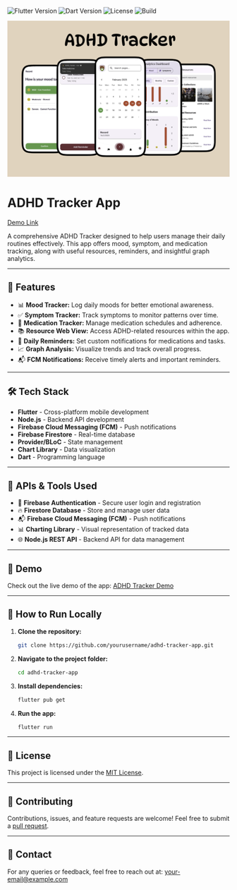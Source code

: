 
![Flutter Version](https://img.shields.io/badge/Flutter-3.27.0-blue)
![Dart Version](https://img.shields.io/badge/Dart-3.3.0-blue)
![License](https://img.shields.io/badge/License-MIT-green)
![Build](https://img.shields.io/badge/Build-Passing-success)

<p align="center">
  <img src="assets/images/demo1.png" alt="FinFlow App Demo" width="700">
</p>

# ADHD Tracker App

[Demo Link](https://drive.google.com/file/d/138Z2dB1OJSvv7c9HbgPqr9O3FJEXew9o/view?usp=drive_link)

A comprehensive ADHD Tracker designed to help users manage their daily routines effectively. This app offers mood, symptom, and medication tracking, along with useful resources, reminders, and insightful graph analytics.

---

## 🚀 **Features**

- 📊 **Mood Tracker:** Log daily moods for better emotional awareness.
- ✅ **Symptom Tracker:** Track symptoms to monitor patterns over time.
- 💊 **Medication Tracker:** Manage medication schedules and adherence.
- 📚 **Resource Web View:** Access ADHD-related resources within the app.
- 🔔 **Daily Reminders:** Set custom notifications for medications and tasks.
- 📈 **Graph Analysis:** Visualize trends and track overall progress.
- 📬 **FCM Notifications:** Receive timely alerts and important reminders.

---

## 🛠️ **Tech Stack**

- **Flutter** - Cross-platform mobile development
- **Node.js** - Backend API development
- **Firebase Cloud Messaging (FCM)** - Push notifications
- **Firebase Firestore** - Real-time database
- **Provider/BLoC** - State management
- **Chart Library** - Data visualization
- **Dart** - Programming language

---

## 🔗 **APIs & Tools Used**

- 📡 **Firebase Authentication** - Secure user login and registration
- 🔥 **Firestore Database** - Store and manage user data
- 📬 **Firebase Cloud Messaging (FCM)** - Push notifications
- 📊 **Charting Library** - Visual representation of tracked data
- 🌐 **Node.js REST API** - Backend API for data management

---

## 📱 **Demo**

Check out the live demo of the app: [ADHD Tracker Demo](https://drive.google.com/file/d/138Z2dB1OJSvv7c9HbgPqr9O3FJEXew9o/view?usp=drive_link)

---

## 📄 **How to Run Locally**

1. **Clone the repository:**
   ```bash
   git clone https://github.com/yourusername/adhd-tracker-app.git
   ```
2. **Navigate to the project folder:**
   ```bash
   cd adhd-tracker-app
   ```
3. **Install dependencies:**
   ```bash
   flutter pub get
   ```
4. **Run the app:**
   ```bash
   flutter run
   ```

---

## 📝 **License**

This project is licensed under the [MIT License](LICENSE).

---

## 🙌 **Contributing**

Contributions, issues, and feature requests are welcome! Feel free to submit a [pull request](https://github.com/yourusername/adhd-tracker-app/pulls).

---

## 📧 **Contact**

For any queries or feedback, feel free to reach out at: [your-email@example.com](mailto:dhruvbalchandani1@gmail.com)

